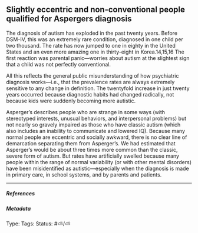 ## Slightly eccentric and non-conventional people qualified for Aspergers diagnosis # 

The diagnosis of autism has exploded in the past twenty years. Before DSM-IV, this was an extremely rare condition, diagnosed in one child per two thousand. The rate has now jumped to one in eighty in the United States and an even more amazing one in thirty-eight in Korea.14,15,16 The first reaction was parental panic—worries about autism at the slightest sign that a child was not perfectly conventional.

All this reflects the general public misunderstanding of how psychiatric diagnosis works—i.e., that the prevalence rates are always extremely sensitive to any change in definition. The twentyfold increase in just twenty years occurred because diagnostic habits had changed radically, not because kids were suddenly becoming more autistic.

Asperger’s describes people who are strange in some ways (with stereotyped interests, unusual behaviors, and interpersonal problems) but not nearly so gravely impaired as those who have classic autism (which also includes an inability to communicate and lowered IQ). Because many normal people are eccentric and socially awkward, there is no clear line of demarcation separating them from Asperger’s. We had estimated that Asperger’s would be about three times more common than the classic, severe form of autism. But rates have artificially swelled because many people within the range of normal variability (or with other mental disorders) have been misidentified as autistic—especially when the diagnosis is made in primary care, in school systems, and by parents and patients.

___

##### References



##### Metadata

Type: 
Tags:
Status: #⛅️/⛅️